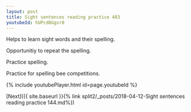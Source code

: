 ```yaml
---
layout: post
title: Sight sentences reading practice 483
youtubeId: hUPcd8Ggsr0
---
```

 
 
Helps to learn sight words and their spelling.

Opportunitiy to repeat the spelling. 

Practice spelling. 
 
Practice for spelling bee competitions. 
 
{% include youtubePlayer.html id=page.youtubeId %}
 
 

[Next]({{ site.baseurl }}{% link  split2/_posts/2018-04-12-Sight sentences reading practice 144.md%})
 
